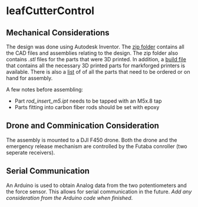 # leafCutterControl
## Mechanical Considerations
The design was done using Autodesk Inventor. The [zip folder](jallen33/leafCutterControl/f450_assembly.zip) contains all the CAD files and assemblies relating to the design. The zip folder also contains *.stl* files for the parts that were 3D printed. In addition, a [build file](jallen33/leafCutterControl/f450_assembly.mfp) that contains all the necessary 3D printed parts for markforged printers is available. There is also a [list](jallen33/leafCutterControl/leaf_cutter_control_parts_list.xlsx) of of all the parts that need to be ordered or on hand for assembly.

A few notes before assembling:
- Part *rod_insert_m5.ipt* needs to be tapped with an M5x.8 tap
- Parts fitting into carbon fiber rods should be set with epoxy

## Drone and Comminication Consideration
The assembly is mounted to a DJI F450 drone. Both the drone and the emergency release mechanism are controlled by the Futaba conroller (two seperate receivers).

## Serial Communication
An Arduino is used to obtain Analog data from the two potentiometers and the force sensor. This allows for serial communication in the future. *Add any consideration from the Arduino code when finished*.
